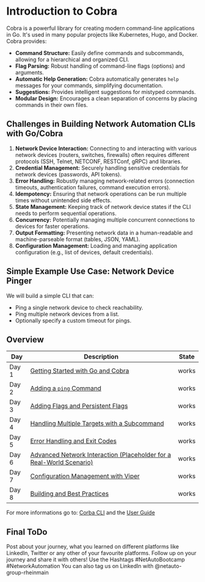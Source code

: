 # Introduction to Cobra

Cobra is a powerful library for creating modern command-line applications in Go. It's used in many popular projects like Kubernetes, Hugo, and Docker. Cobra provides:

  * **Command Structure:** Easily define commands and subcommands, allowing for a hierarchical and organized CLI.
  * **Flag Parsing:** Robust handling of command-line flags (options) and arguments.
  * **Automatic Help Generation:** Cobra automatically generates `help` messages for your commands, simplifying documentation.
  * **Suggestions:** Provides intelligent suggestions for mistyped commands.
  * **Modular Design:** Encourages a clean separation of concerns by placing commands in their own files.

## Challenges in Building Network Automation CLIs with Go/Cobra

1.  **Network Device Interaction:** Connecting to and interacting with various network devices (routers, switches, firewalls) often requires different protocols (SSH, Telnet, NETCONF, RESTConf, gRPC) and libraries.
2.  **Credential Management:** Securely handling sensitive credentials for network devices (passwords, API tokens).
3.  **Error Handling:** Robustly managing network-related errors (connection timeouts, authentication failures, command execution errors).
4.  **Idempotency:** Ensuring that network operations can be run multiple times without unintended side effects.
5.  **State Management:** Keeping track of network device states if the CLI needs to perform sequential operations.
6.  **Concurrency:** Potentially managing multiple concurrent connections to devices for faster operations.
7.  **Output Formatting:** Presenting network data in a human-readable and machine-parseable format (tables, JSON, YAML).
8.  **Configuration Management:** Loading and managing application configuration (e.g., list of devices, default credentials).

## Simple Example Use Case: Network Device Pinger

We will build a simple CLI that can:

  * Ping a single network device to check reachability.
  * Ping multiple network devices from a list.
  * Optionally specify a custom timeout for pings.

  ## Overview

| Day | Description | State |
| ------ | ----- | ----- |
| Day 1 | [Getting Started with Go and Cobra](/Topics/Programming/Go/Challenges/CLI/Day-01.md) | works  |
| Day 2 | [Adding a `ping` Command](/Topics/Programming/Go/Challenges/CLI/Day-02.md) | works |
| Day 3 | [Adding Flags and Persistent Flags](/Topics/Programming/Go/Challenges/CLI/Day-03.md) | works |
| Day 4 | [Handling Multiple Targets with a Subcommand](/Topics/Programming/Go/Challenges/CLI/Day-04.md) | works |
| Day 5 | [Error Handling and Exit Codes](/Topics/Programming/Go/Challenges/CLI/Day-05.md) | works |
| Day 6 | [Advanced Network Interaction (Placeholder for a Real-World Scenario)](/Topics/Programming/Go/Challenges/CLI/Day-06.md) | works |
| Day 7 | [Configuration Management with Viper](/Topics/Programming/Go/Challenges/CLI/Day-07.md) | works |
| Day 8 | [Building and Best Practices](/Topics/Programming/Go/Challenges/CLI/Day-08.md) | works |

For more informations go to: [Corba CLI](https://github.com/spf13/cobra-cli) and the [User Guide](https://github.com/spf13/cobra/blob/main/site/content/user_guide.md#using-the-cobra-library)

## Final ToDo

Post about your journey, what you learned on different platforms like LinkedIn, Twitter or any other of your favourite platforms. Follow up on your journey and share it with others! Use the Hashtags #NetAutoBootcamp #NetworkAutomation
You can also tag us on LinkedIn with @netauto-group-rheinmain